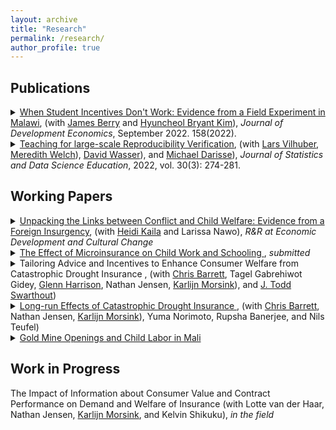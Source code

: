 ```yaml
---
layout: archive
title: "Research"
permalink: /research/
author_profile: true
---
```

## Publications

<details> 
<summary>
<a href="https://doi.org/10.1016/j.jdeveco.2022.102893"> When Student Incentives Don't Work: Evidence from a Field Experiment in Malawi</a>, 
  (with <a href="https://sites.google.com/site/econjimberry/">James Berry</a> and <a href="https://sites.google.com/site/hk2405/home">Hyuncheol Bryant Kim</a>), 
  <i>Journal of Development Economics</i>, September 2022. 158(2022).
</summary>
<b>Abstract </b>
<br>
 We study how the structure of tournament incentive schemes in education can influence the level and distribution of student outcomes. Through a field experiment among upper-primary students in Malawi, we evaluate two scholarship programs: a Population-based scholarship that rewarded overall top performers on an exam and a Bin-based scholarship that rewarded the top performers within smaller groups of students with similar baseline scores. We find that the Population-based scholarship decreased test scores and motivation to study, especially for those least likely to win. By contrast, we find no evidence for test score impacts among those in the Bin-based scholarship program.  
<br>
</details>

<details> 
<summary>
<a href="https://www.tandfonline.com/doi/full/10.1080/26939169.2022.2074582"> Teaching for large-scale Reproducibility Verification</a>, 
  (with <a href="https://www.vilhuber.com/lars/">Lars Vilhuber</a>, <a href="https://www.meredithswelch.com/">Meredith Welch</a>), <a href="https://www.davidnwasser.com/">David Wasser</a>), and <a href="https://sites.google.com/view/michaeldarisse">Michael Darisse</a>), 
  <i>Journal of Statistics and Data Science Education</i>, 2022, vol. 30(3): 274-281.
</summary>
<b>Abstract </b>
<br>
  We describe a unique environment in which undergraduate students from various STEM and social science disciplines are trained in data provenance and reproducible methods, and then apply that knowledge to real, conditionally accepted manuscripts and associated replication packages. We describe in detail the recruitment, training, and regular activities. While the activity is not part of a regular curriculum, the skills and knowledge taught through explicit training of reproducible methods and principles, and reinforced through repeated application in a real-life workflow, contribute to the education of these undergraduate students, and prepare them for post-graduation jobs and further studies. Supplementary materials for this article are available online.
<br>
</details>

## Working Papers
<details> 
<summary>
<a href="https://hicn.org/working-paper/unpacking-the-links-between-conflict-and-child-welfare-evidence-from-a-foreign-insurgency/"> Unpacking the Links between Conflict and Child Welfare: Evidence from a Foreign Insurgency</a>, 
  (with <a href="https://sites.google.com/view/heidikaila/home">Heidi Kaila</a> and Larissa Nawo), 
  <i>R&R at Economic Development and Cultural Change</i>
</summary>
<b>Abstract </b>
<br>
  Violent conflict has enduring effects on child human capital, but little is understood about the mechanisms underlying these effects. This study investigates the immediate effects of decreased security environment due to foreign-borne terrorism on children’s human capital, using data from a decade before to shortly after the Nigerian Boko Haram insurgency extended across the border to Cameroon. Boko Haram attacks immediately decrease weight-for-height for children under five -- an indicator of short-term health and nutrition, reduce healthcare service utilization which can prolong and aggravate the highly prevalent fever and diarrhea, and do not reduce dietary diversity. Child mortality remains unaffected. Attacks affect school-aged children, who spend more time at home instead of in outside activities. The results underscore the urgent importance of health care service provision after the eruption of violence to prevent irreversible impacts, which is increasingly important in West African countries combating the infiltration of foreign terrorists. 
<br>
</details>

<details> 
<summary>
<a href="http://hyukhson.github.io/files/ibli_childlabor.pdf">
  The Effect of Microinsurance on Child Work and Schooling 
</a>,
  <i>submitted</i>
</summary>
<b>Abstract </b>
<br>
  Adverse weather shocks disrupt human capital investment in low-income families in developing countries, but the effectiveness of formal insurance in mitigating this is underexplored. This paper investigates how index-based microinsurance affects children’s engagement in work and schooling, employing randomized premium discounts for the Index-Based Livestock Insurance (IBLI) program as instrumental variables for insurance uptake. I find that insured pastoral households shift children’s activity from work to schooling during non-drought periods, and less likely to increase children’s work during droughts. Moreover, there are heterogeneous impacts across age, birth order, and gender, with insurance increasing full-time work among first-born and older children during non-drought periods, while mitigating adverse effects of droughts, particularly for girls. These shifts in children’s activities are largely influenced by increased herd mobility and size, as well as investments in livestock during non-drought periods.
<br>
</details>

<details> 
<summary>
  Tailoring Advice and Incentives to Enhance Consumer Welfare from Catastrophic Drought Insurance , 
(with <a href="http://barrett.dyson.cornell.edu/">Chris Barrett</a>, Tagel Gabrehiwot Gidey,  <a href="https://cear.gsu.edu/profile/glenn-harrison/">Glenn Harrison</a>, Nathan Jensen, <a href="https://www.karlijnmorsink.com/">Karlijn Morsink</a>), and <a href="https://aysps.gsu.edu/profile/todd-swarthout/">J. Todd Swarthout</a>)
</summary>
</details>

<details> 
<summary>
<a href="https://hyukhson.github.io/files/Long_run_Effects_of_Catastrophic_Drought_Insurance.pdf">
  Long-run Effects of Catastrophic Drought Insurance
</a>, 
(with <a href="http://barrett.dyson.cornell.edu/">Chris Barrett</a>, Nathan Jensen, <a href="https://www.karlijnmorsink.com/">Karlijn Morsink</a>), Yuma Norimoto, Rupsha Banerjee, and Nils Teufel)
</summary>
<b>Abstract </b>
<br>
  Catastrophic aggregate shocks such as droughts have negative long-run effects on lifetime well-being. While formal insurance against such shocks has repeatedly yielded positive short-run impacts, the long-run effects of formal disaster insurance remain unknown. We study the long-run impacts of catastrophic drought insurance on pastoral households in Kenya and Ethiopia. We leverage randomized insurance premium discounts distributed when this insurance product was first introduced to estimate its impacts ten years later. We find that insurance changes household production strategies -- increasing holdings of large animals at the expense of small livestock like goats -- and a substantial increase in children's education. These findings are linked because changed herd composition reduces the marginal productivity of child labor and generates positive income effects. Reduced <i>ex ante</i> risk exposure and the behavioral change it induces -- not the cash transfers resulting from <i>ex post</i> indemnity payments  -- generate the long-run effects. The results are robust to controlling for prospective interpersonal spillovers among households.  
<br>
</details>

<details> 
<summary>
<a href="http://hyukhson.github.io/files/gold_mine_child_labor.pdf">
  Gold Mine Openings and Child Labor in Mali
</a>
</summary>
<b>Abstract </b>
<br>
  This study investigates the effect of a natural resource shock on child labor using the opening dates and the location of the industrial gold mines in Mali. Unlike other papers that show mines increase children’s work, I find that the opening of mines decreases children’s work, specifically the working hours for household tasks while it does not affect the school enrollments. The effects were heterogeneous by age and birth order. I claim that my results stem from the income effects of the mines dominating the substitution effects by presenting the evidence on the adults’ employment and occupational choices.
<br>
</details>
  
## Work in Progress

The Impact of Information about Consumer Value and Contract Performance on Demand and Welfare of Insurance (with Lotte van der Haar, Nathan Jensen, [Karlijn Morsink](https://www.karlijnmorsink.com/), and Kelvin Shikuku), *in the field*

